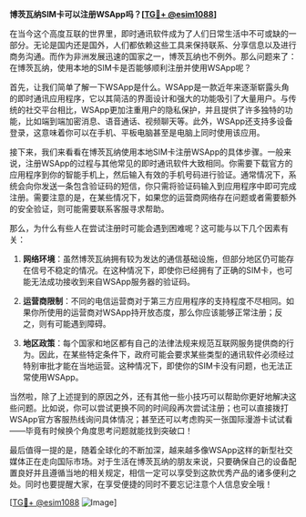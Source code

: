 **博茨瓦纳SIM卡可以注册WSApp吗？[[TG💪+ @esim1088](https://t.me/s/esim1088)]**

在当今这个高度互联的世界里，即时通讯软件成为了人们日常生活中不可或缺的一部分。无论是国内还是国外，人们都依赖这些工具来保持联系、分享信息以及进行商务沟通。而作为非洲发展迅速的国家之一，博茨瓦纳也不例外。那么问题来了：在博茨瓦纳，使用本地的SIM卡是否能够顺利注册并使用WSApp呢？

首先，让我们简单了解一下WSApp是什么。WSApp是一款近年来逐渐崭露头角的即时通讯应用程序，它以其简洁的界面设计和强大的功能吸引了大量用户。与传统的社交平台相比，WSApp更加注重用户的隐私保护，并且提供了许多独特的功能，比如端到端加密消息、语音通话、视频聊天等。此外，WSApp还支持多设备登录，这意味着你可以在手机、平板电脑甚至是电脑上同时使用该应用。

接下来，我们来看看在博茨瓦纳使用本地SIM卡注册WSApp的具体步骤。一般来说，注册WSApp的过程与其他常见的即时通讯软件大致相同。你需要下载官方的应用程序到你的智能手机上，然后输入有效的手机号码进行验证。通常情况下，系统会向你发送一条包含验证码的短信，你只需将验证码输入到应用程序中即可完成注册。需要注意的是，在某些情况下，如果您的运营商网络存在问题或者需要额外的安全验证，则可能需要联系客服寻求帮助。

那么，为什么有些人在尝试注册时可能会遇到困难呢？这可能与以下几个因素有关：

1. **网络环境**：虽然博茨瓦纳拥有较为发达的通信基础设施，但部分地区仍可能存在信号不稳定的情况。在这种情况下，即使你已经拥有了正确的SIM卡，也可能无法成功接收到来自WSApp服务器的验证码。
   
2. **运营商限制**：不同的电信运营商对于第三方应用程序的支持程度不尽相同。如果你所使用的运营商对WSApp持开放态度，那么你应该能够正常注册；反之，则有可能遇到障碍。

3. **地区政策**：每个国家和地区都有自己的法律法规来规范互联网服务提供商的行为。因此，在某些特定条件下，政府可能会要求某些类型的通讯软件必须经过特别审批才能在当地运营。这种情况下，即使你的SIM卡没有问题，也无法正常使用WSApp。

当然啦，除了上述提到的原因之外，还有其他一些小技巧可以帮助你更好地解决这些问题。比如说，你可以尝试更换不同的时间段再次尝试注册；也可以直接拨打WSApp官方客服热线询问具体情况；甚至还可以考虑购买一张国际漫游卡试试看——毕竟有时候换个角度思考问题就能找到突破口！

最后值得一提的是，随着全球化的不断加深，越来越多像WSApp这样的新型社交媒体正在走向国际市场。对于生活在博茨瓦纳的朋友来说，只要确保自己的设备配置良好并且遵循当地的相关规定，相信一定可以享受到这款优秀产品的诸多便利之处。同时也要提醒大家，在享受便捷的同时不要忘记注意个人信息安全哦！

[[TG💪+ @esim1088](https://t.me/s/esim1088) ![Image](https://i.postimg.cc/4NQfJmqS/Snipaste-2025-05-13-00-14-12.png)]